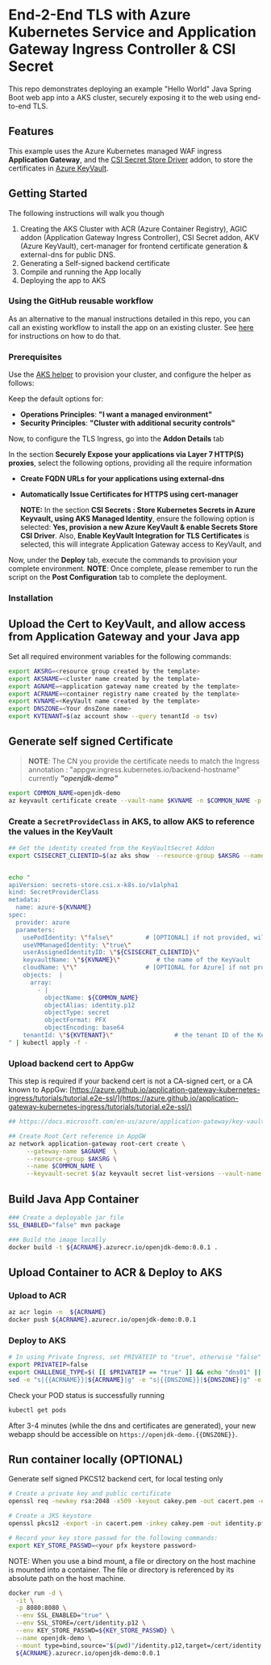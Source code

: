 # End-2-End TLS with Azure Kubernetes Service and Application Gateway Ingress Controller & CSI Secret

This repo demonstrates deploying an example "Hello World" Java Spring Boot web app into a AKS cluster, securely exposing it to the web using end-to-end TLS.

## Features

This example uses the Azure Kubernetes managed WAF ingress __Application Gateway__, and the [CSI Secret Store Driver](https://docs.microsoft.com/azure/aks/csi-secrets-store-driver) addon, to store the certificates in [Azure KeyVault](https://azure.microsoft.com/services/key-vault/).

## Getting Started

The following instructions will walk you though

1. Creating the AKS Cluster with ACR (Azure Container Registry), AGIC addon (Application Gateway Ingress Controller), CSI Secret addon, AKV (Azure KeyVault), cert-manager for frontend certificate generation & external-dns for public DNS.
2. Generating a Self-signed backend certificate
3. Compile and running the App locally
4. Deploying the app to AKS

### Using the GitHub reusable workflow

As an alternative to the manual instructions detailed in this repo, you can call an existing workflow to install the app on an existing cluster. See [here](workflow.md) for instructions on how to do that.

### Prerequisites

Use the [AKS helper](https://azure.github.io/Aks-Construction) to provision your cluster, and configure the helper as follows:

Keep the default options for:

* __Operations Principles__: __"I want a managed environment"__
* __Security Principles__: __"Cluster with additional security controls"__

Now, to configure the TLS Ingress, go into the __Addon Details__ tab

  In the section __Securely Expose your applications via Layer 7 HTTP(S) proxies__, select the following options, providing all the require information

* __Create FQDN URLs for your applications using external-dns__
* __Automatically Issue Certificates for HTTPS using cert-manager__

  __NOTE:__ In the section __CSI Secrets : Store Kubernetes Secrets in Azure Keyvault, using AKS Managed Identity__,  ensure the following option is selected: __Yes, provision a new Azure KeyVault & enable Secrets Store CSI Driver__.  Also, __Enable KeyVault Integration for TLS Certificates__ is selected, this will integrate Application Gateway access to KeyVault,  and

Now, under the __Deploy__ tab, execute the commands to provision your complete environment. __NOTE__: Once complete, please remember to run the script on the __Post Configuration__ tab to complete the deployment.

### Installation

## Upload the Cert to KeyVault, and allow access from Application Gateway and your Java app

Set all required environment variables for the following commands:

```bash
export AKSRG=<resource group created by the template>
export AKSNAME=<cluster name created by the template>
export AGNAME=<application gateway name created by the template>
export ACRNAME=<container registry name created by the template>
export KVNAME=<KeyVault name created by the template>
export DNSZONE=<Your dnsZone name>
export KVTENANT=$(az account show --query tenantId -o tsv)
```

## Generate self signed Certificate

>__NOTE__: The CN you provide the certificate needs to match the Ingress annotation : "appgw.ingress.kubernetes.io/backend-hostname" currently ___"openjdk-demo"___

```bash
export COMMON_NAME=openjdk-demo
az keyvault certificate create --vault-name $KVNAME -n $COMMON_NAME -p "$(az keyvault certificate get-default-policy | sed -e s/CN=CLIGetDefaultPolicy/CN=${COMMON_NAME}/g )"
```

### Create a `SecretProvideClass` in AKS, to allow AKS to reference the values in the KeyVault

```bash
## Get the identity created from the KeyVaultSecret Addon
export CSISECRET_CLIENTID=$(az aks show  --resource-group $AKSRG --name $AKSNAME --query addonProfiles.azureKeyvaultSecretsProvider.identity.clientId -o tsv)


echo "
apiVersion: secrets-store.csi.x-k8s.io/v1alpha1
kind: SecretProviderClass
metadata:
  name: azure-${KVNAME}
spec:
  provider: azure
  parameters:
    usePodIdentity: \"false\"         # [OPTIONAL] if not provided, will default to "false"
    useVMManagedIdentity: \"true\"
    userAssignedIdentityID: \"${CSISECRET_CLIENTID}\"
    keyvaultName: \"${KVNAME}\"          # the name of the KeyVault
    cloudName: \"\"                   # [OPTIONAL for Azure] if not provided, azure environment will default to AzurePublicCloud
    objects:  |
      array:
        - |
          objectName: ${COMMON_NAME}
          objectAlias: identity.p12
          objectType: secret
          objectFormat: PFX
          objectEncoding: base64
    tenantId: \"${KVTENANT}\"                 # the tenant ID of the KeyVault
" | kubectl apply -f -
```

### Upload backend cert to AppGw

This step is required if your backend cert is not a CA-signed cert, or a CA known to AppGw: [https://azure.github.io/application-gateway-kubernetes-ingress/tutorials/tutorial.e2e-ssl/](https://azure.github.io/application-gateway-kubernetes-ingress/tutorials/tutorial.e2e-ssl/)

```bash
## https://docs.microsoft.com/en-us/azure/application-gateway/key-vault-certs#how-integration-works

## Create Root Cert reference in AppGW
az network application-gateway root-cert create \
     --gateway-name $AGNAME  \
     --resource-group $AKSRG \
     --name $COMMON_NAME \
     --keyvault-secret $(az keyvault secret list-versions --vault-name $KVNAME -n $COMMON_NAME --query "[?attributes.enabled].id" -o tsv)
```

## Build Java App Container

```bash
### Create a deployable jar file
SSL_ENABLED="false" mvn package

### Build the image locally
docker build -t ${ACRNAME}.azurecr.io/openjdk-demo:0.0.1 .
```

## Upload Container to ACR & Deploy to AKS

### Upload to ACR

```bash
az acr login -n  ${ACRNAME}
docker push ${ACRNAME}.azurecr.io/openjdk-demo:0.0.1
```

### Deploy to AKS

```bash
# In using Private Ingress, set PRIVATEIP to "true", otherwise "false"
export PRIVATEIP=false
export CHALLENGE_TYPE=$( [[ $PRIVATEIP == "true" ]] && echo "dns01" || echo "http01" )
sed -e "s|{{ACRNAME}}|${ACRNAME}|g" -e "s|{{DNSZONE}}|${DNSZONE}|g" -e "s|{{KVNAME}}|${KVNAME}|g" -e "s|{{PRIVATEIP}}|${PRIVATEIP}|g"  -e "s|{{CHALLENGE_TYPE}}|${CHALLENGE_TYPE}|g" ./deployment-csi.yml | kubectl apply -f -
```

Check your POD status is successfully running

```bash
kubectl get pods
```

After 3-4 minutes (while the dns and certificates are generated), your new webapp should be accessible on ```https://openjdk-demo.{{DNSZONE}}```.

## Run container locally (OPTIONAL)

Generate self signed PKCS12 backend cert, for local testing only

```bash
# Create a private key and public certificate
openssl req -newkey rsa:2048 -x509 -keyout cakey.pem -out cacert.pem -days 3650

# Create a JKS keystore
openssl pkcs12 -export -in cacert.pem -inkey cakey.pem -out identity.pfx

# Record your key store passwd for the following commands:
export KEY_STORE_PASSWD=<your pfx keystore password>
```

NOTE: When you use a bind mount, a file or directory on the host machine is mounted into a container. The file or directory is referenced by its absolute path on the host machine.

```bash
docker run -d \
  -it \
  -p 8080:8080 \
  --env SSL_ENABLED="true" \
  --env SSL_STORE=/cert/identity.p12 \
  --env KEY_STORE_PASSWD=${KEY_STORE_PASSWD} \
  --name openjdk-demo \
  --mount type=bind,source="$(pwd)"/identity.p12,target=/cert/identity.p12,readonly  \
  ${ACRNAME}.azurecr.io/openjdk-demo:0.0.1
```
